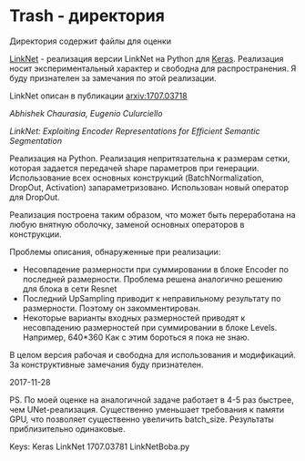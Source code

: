 # Trash - директория

Директория содержит файлы для оценки

[LinkNet](Python/LinkNetBoba.py) - реализация версии LinkNet на Python для [Keras](https://keras.io/backend/). Реализация носит экспериментальный характер и свободна для распространения. Я буду признателен за замечания по этой реализации.

LinkNet описан в публикации [arxiv:1707.03718](https://arxiv.org/pdf/1707.03718.pdf) 
 
*Abhishek Chaurasia, Eugenio Culurciello*

*LinkNet: Exploiting Encoder Representations for Efficient Semantic Segmentation*

Реализация на Python. Реализация непритязательна к размерам сетки, которая задается передачей shape параметров при генерации.
Использование всех основных конструкций (BatchNormalization, DropOut, Activation) запараметризовано. Использован новый оператор для DropOut.

Реализация построена таким образом, что может быть переработана на любую внятную оболочку, заменой основных операторов в конструкции.

Проблемы описания, обнаруженные при реализации:

- Несовпадение размерности при суммировании в блоке Encoder по последней размерности.
Проблема решена аналогично решению для блока в сети Resnet
- Последний UpSampling приводит к неправильному результату по размерности. Поэтому он закомментирован.
- Некоторые варианты входных размерностей приводят к несовпадению размерностей при суммировании в блоке Levels. Например, 640*360
Как с этим бороться я пока не знаю.

В целом версия рабочая и свободна для использования и модификаций. За конструктивные замечания буду признателен.

2017-11-28 

PS. По моей оценке на аналогичной задаче работает в 4-5 раз быстрее, чем UNet-реализация. Существенно уменьшает требования к памяти GPU, что позволяет существенно увеличить batch_size. Результаты приблизительно одинаковые.

Keys: Keras LinkNet 1707.03781 LinkNetBoba.py
